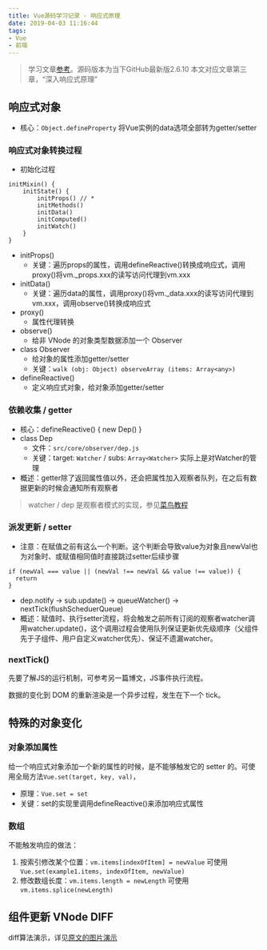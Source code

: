 ```yaml
---
title: Vue源码学习记录 - 响应式原理
date: 2019-04-03 11:16:44
tags:
- Vue
- 前端
---
```


> 学习文章[参考](https://ustbhuangyi.github.io/vue-analysis/)。源码版本为当下GitHub最新版2.6.10
> 本文对应文章第三章，“深入响应式原理”

<!-- more -->

## 响应式对象 

* 核心：`Object.defineProperty` 将Vue实例的data选项全部转为getter/setter

### 响应式对象转换过程

* 初始化过程

````
initMixin() {
    initState() {
        initProps() // * 
        initMethods()
        initData()
        initComputed()
        initWatch()
    }
}
````

* initProps()
  * 关键：遍历props的属性，调用defineReactive()转换成响应式，调用proxy()将vm._props.xxx的读写访问代理到vm.xxx
* initData()
  * 关键：遍历data的属性，调用proxy()将vm._data.xxx的读写访问代理到vm.xxx，调用observe()转换成响应式
* proxy()
  * 属性代理转换
* observe()
  * 给非 VNode 的对象类型数据添加一个 Observer
* class Observer
  * 给对象的属性添加getter/setter
  * 关键：`walk (obj: Object) observeArray (items: Array<any>)`
* defineReactive()
  * 定义响应式对象，给对象添加getter/setter

### 依赖收集 / getter

* 核心：defineReactive() { new Dep() }
* class Dep
  * 文件：`src/core/observer/dep.js`
  * 关键：target: `Watcher` / subs: `Array<Watcher>` 实际上是对Watcher的管理
* 概述：getter除了返回属性值以外，还会把属性加入观察者队列，在之后有数据更新的时候会通知所有观察者

> watcher / dep 是观察者模式的实现，参见[菜鸟教程](http://www.runoob.com/design-pattern/observer-pattern.html)

### 派发更新 / setter

* 注意：在赋值之前有这么一个判断。这个判断会导致value为对象且newVal也为对象时、或赋值相同值时直接跳过setter后续步骤

````
if (newVal === value || (newVal !== newVal && value !== value)) {
  return
}
````

* dep.notify -> sub.update() -> queueWatcher() -> nextTick(flushScheduerQueue) 
* 概述：赋值时、执行setter流程，将会触发之前所有订阅的观察者watcher调用watcher.update()，这个调用过程会使用队列保证更新优先级顺序（父组件先于子组件、用户自定义watcher优先）、保证不遗漏watcher。

### nextTick()

先要了解JS的运行机制，可参考另一篇博文，JS事件执行流程。

数据的变化到 DOM 的重新渲染是一个异步过程，发生在下一个 tick。

## 特殊的对象变化

### 对象添加属性

给一个响应式对象添加一个新的属性的时候，是不能够触发它的 setter 的。可使用全局方法`Vue.set(target, key, val)`，

* 原理：`Vue.set = set`
* 关键：set的实现里调用defineReactive()来添加响应式属性

### 数组

不能触发响应的做法：

1. 按索引修改某个位置：`vm.items[indexOfItem] = newValue` 可使用`Vue.set(example1.items, indexOfItem, newValue)`
2. 修改数组长度：`vm.items.length = newLength` 可使用`vm.items.splice(newLength)`

## 组件更新 VNode DIFF

diff算法演示，详见[原文的图片演示](https://ustbhuangyi.github.io/vue-analysis/reactive/component-update.html#updatechildren)